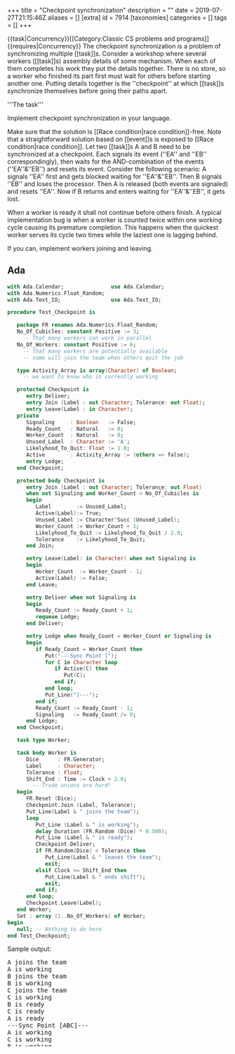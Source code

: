 +++
title = "Checkpoint synchronization"
description = ""
date = 2019-07-27T21:15:46Z
aliases = []
[extra]
id = 7914
[taxonomies]
categories = []
tags = []
+++

{{task|Concurrency}}[[Category:Classic CS problems and programs]]{{requires|Concurrency}}
The checkpoint synchronization is a problem of synchronizing multiple [[task]]s. Consider a workshop where several workers ([[task]]s) assembly details of some mechanism. When each of them completes his work they put the details together. There is no store, so a worker who finished its part first must wait for others before starting another one. Putting details together is the ''checkpoint'' at which [[task]]s synchronize themselves before going their paths apart.

'''The task'''

Implement checkpoint synchronization in your language.

Make sure that the solution is [[Race condition|race condition]]-free. Note that a straightforward solution based on [[event]]s is exposed to [[Race condition|race condition]]. Let two [[task]]s A and B need to be synchronized at a checkpoint. Each signals its event (''EA'' and ''EB'' correspondingly), then waits for the AND-combination of the events (''EA''&''EB'') and resets its event. Consider the following scenario: A signals ''EA'' first and gets blocked waiting for ''EA''&''EB''. Then B signals ''EB'' and loses the processor. Then A is released (both events are signaled) and resets ''EA''. Now if B returns and enters waiting for ''EA''&''EB'', it gets lost.

When a worker is ready it shall not continue before others finish. A typical implementation bug is when a worker is counted twice within one working cycle causing its premature completion. This happens when the quickest worker serves its cycle two times while the laziest one is lagging behind.

If you can, implement workers joining and leaving.


## Ada


```Ada
with Ada.Calendar;               use Ada.Calendar;
with Ada.Numerics.Float_Random;
with Ada.Text_IO;                use Ada.Text_IO;

procedure Test_Checkpoint is

   package FR renames Ada.Numerics.Float_Random;
   No_Of_Cubicles: constant Positive := 3;
     -- That many workers can work in parallel
   No_Of_Workers: constant Positive := 6;
     -- That many workers are potentially available
     -- some will join the team when others quit the job

   type Activity_Array is array(Character) of Boolean;
     -- we want to know who is currently working

   protected Checkpoint is
      entry Deliver;
      entry Join (Label : out Character; Tolerance: out Float);
      entry Leave(Label : in Character);
   private
      Signaling     : Boolean   := False;
      Ready_Count   : Natural   := 0;
      Worker_Count  : Natural   := 0;
      Unused_Label  : Character := 'A';
      Likelyhood_To_Quit: Float := 1.0;
      Active        : Activity_Array := (others => false);
      entry Lodge;
   end Checkpoint;

   protected body Checkpoint is
      entry Join (Label : out Character; Tolerance: out Float)
      when not Signaling and Worker_Count < No_Of_Cubicles is
      begin
         Label        := Unused_Label;
         Active(Label):= True;
         Unused_Label := Character'Succ (Unused_Label);
         Worker_Count := Worker_Count + 1;
         Likelyhood_To_Quit := Likelyhood_To_Quit / 2.0;
         Tolerance    := Likelyhood_To_Quit;
      end Join;

      entry Leave(Label: in Character) when not Signaling is
      begin
         Worker_Count  := Worker_Count - 1;
         Active(Label) := False;
      end Leave;

      entry Deliver when not Signaling is
      begin
         Ready_Count := Ready_Count + 1;
         requeue Lodge;
      end Deliver;

      entry Lodge when Ready_Count = Worker_Count or Signaling is
      begin
         if Ready_Count = Worker_Count then
            Put("---Sync Point [");
            for C in Character loop
               if Active(C) then
                  Put(C);
               end if;
            end loop;
            Put_Line("]---");
         end if;
         Ready_Count := Ready_Count - 1;
         Signaling   := Ready_Count /= 0;
      end Lodge;
   end Checkpoint;

   task type Worker;

   task body Worker is
      Dice      : FR.Generator;
      Label     : Character;
      Tolerance : Float;
      Shift_End : Time := Clock + 2.0;
        -- Trade unions are hard!
   begin
      FR.Reset (Dice);
      Checkpoint.Join (Label, Tolerance);
      Put_Line(Label & " joins the team");
      loop
         Put_Line (Label & " is working");
         delay Duration (FR.Random (Dice) * 0.500);
         Put_Line (Label & " is ready");
         Checkpoint.Deliver;
         if FR.Random(Dice) < Tolerance then
            Put_Line(Label & " leaves the team");
            exit;
         elsif Clock >= Shift_End then
            Put_Line(Label & " ends shift");
            exit;
         end if;
      end loop;
      Checkpoint.Leave(Label);
   end Worker;
   Set : array (1..No_Of_Workers) of Worker;
begin
   null; -- Nothing to do here
end Test_Checkpoint;


```

Sample output:
<pre style="height: 200px;overflow:scroll">
A joins the team
A is working
B joins the team
B is working
C joins the team
C is working
B is ready
C is ready
A is ready
---Sync Point [ABC]---
A is working
C is working
B is working
C is ready
B is ready
A is ready
---Sync Point [ABC]---
A is working
B is working
C is working
B is ready
C is ready
A is ready
---Sync Point [ABC]---
A leaves the team
D joins the team
D is working
C is working
B is working
C is ready
B is ready
D is ready
---Sync Point [BCD]---
D is working
C is working
B is working
C is ready
B is ready
D is ready
---Sync Point [BCD]---
D is working
C is working
B is working
D is ready
B is ready
C is ready
---Sync Point [BCD]---
C leaves the team
E joins the team
E is working
D is working
B leaves the team
F joins the team
F is working
D is ready
E is ready
F is ready
---Sync Point [DEF]---
D is working
F is working
E is working
D is ready
F is ready
E is ready
---Sync Point [DEF]---
E ends shift
F ends shift
D ends shift

```



## BBC BASIC

{{works with|BBC BASIC for Windows}}

```bbcbasic
      INSTALL @lib$+"TIMERLIB"
      nWorkers% = 3
      DIM tID%(nWorkers%)

      tID%(1) = FN_ontimer(10, PROCworker1, 1)
      tID%(2) = FN_ontimer(11, PROCworker2, 1)
      tID%(3) = FN_ontimer(12, PROCworker3, 1)

      DEF PROCworker1 : PROCtask(1) : ENDPROC
      DEF PROCworker2 : PROCtask(2) : ENDPROC
      DEF PROCworker3 : PROCtask(3) : ENDPROC

      ON ERROR PROCcleanup : REPORT : PRINT : END
      ON CLOSE PROCcleanup : QUIT

      REPEAT
        WAIT 0
      UNTIL FALSE
      END

      DEF PROCtask(worker%)
      PRIVATE cnt%()
      DIM cnt%(nWorkers%)
      CASE cnt%(worker%) OF
        WHEN 0:
          cnt%(worker%) = RND(30)
          PRINT "Worker "; worker% " starting (" ;cnt%(worker%) " ticks)"
        WHEN -1:
        OTHERWISE:
          cnt%(worker%) -= 1
          IF cnt%(worker%) = 0 THEN
            PRINT "Worker "; worker% " ready and waiting"
            cnt%(worker%) = -1
            PROCcheckpoint
            cnt%(worker%) = 0
          ENDIF
      ENDCASE
      ENDPROC

      DEF PROCcheckpoint
      PRIVATE checked%, sync%
      IF checked% = 0 sync% = FALSE
      checked% += 1
      WHILE NOT sync%
        WAIT 0
        IF checked% = nWorkers% THEN
          sync% = TRUE
          PRINT "--Sync Point--"
        ENDIF
      ENDWHILE
      checked% -= 1
      ENDPROC

      DEF PROCcleanup
      LOCAL I%
      FOR I% = 1 TO nWorkers%
        PROC_killtimer(tID%(I%))
      NEXT
      ENDPROC
```

'''Output:'''

```txt

Worker 1 starting (23 ticks)
Worker 3 starting (26 ticks)
Worker 2 starting (13 ticks)
Worker 2 ready and waiting
Worker 1 ready and waiting
Worker 3 ready and waiting
--Sync Point--
Worker 3 starting (2 ticks)
Worker 1 starting (23 ticks)
Worker 2 starting (2 ticks)
Worker 3 ready and waiting
Worker 2 ready and waiting
Worker 1 ready and waiting
--Sync Point--
Worker 3 starting (8 ticks)
Worker 1 starting (28 ticks)
Worker 2 starting (5 ticks)

```



## C

Using OpenMP.  Compiled with <code>gcc -Wall -fopenmp</code>.

```c
#include <stdio.h>
#include <stdlib.h>
#include <unistd.h>
#include <omp.h>

int main()
{
        int jobs = 41, tid;
        omp_set_num_threads(5);

        #pragma omp parallel shared(jobs) private(tid)
        {
                tid = omp_get_thread_num();
                while (jobs > 0) {
                        /* this is the checkpoint */
                        #pragma omp barrier
                        if (!jobs) break;

                        printf("%d: taking job %d\n", tid, jobs--);
                        usleep(100000 + rand() / (double) RAND_MAX * 3000000);
                        printf("%d: done job\n", tid);
                }

                printf("[%d] leaving\n", tid);

                /* this stops jobless thread from exiting early and killing workers */
                #pragma omp barrier
        }

        return 0;
}
```




## C++

{{works with|C++11}}

```cpp
#include <iostream>
#include <chrono>
#include <atomic>
#include <mutex>
#include <random>
#include <thread>

std::mutex cout_lock;

class Latch
{
    std::atomic<int> semafor;
  public:
    Latch(int limit) : semafor(limit) {}

    void wait()
    {
        semafor.fetch_sub(1);
        while(semafor.load() > 0)
            std::this_thread::yield();
    }
};

struct Worker
{
    static void do_work(int how_long, Latch& barrier, std::string name)
    {
        std::this_thread::sleep_for(std::chrono::milliseconds(how_long));
        {   std::lock_guard<std::mutex> lock(cout_lock);
            std::cout << "Worker " << name << " finished work\n";   }
        barrier.wait();
        {   std::lock_guard<std::mutex> lock(cout_lock);
            std::cout << "Worker " << name << " finished assembly\n";   }
    }
};

int main()
{
    Latch latch(5);
    std::mt19937 rng(std::random_device{}());
    std::uniform_int_distribution<> dist(300, 3000);
    std::thread threads[] {
        std::thread(&Worker::do_work, dist(rng), std::ref(latch), "John"),
        std::thread{&Worker::do_work, dist(rng), std::ref(latch), "Henry"},
        std::thread{&Worker::do_work, dist(rng), std::ref(latch), "Smith"},
        std::thread{&Worker::do_work, dist(rng), std::ref(latch), "Jane"},
        std::thread{&Worker::do_work, dist(rng), std::ref(latch), "Mary"},
    };
    for(auto& t: threads) t.join();
    std::cout << "Assembly is finished";
}
```

{{out}}

```txt

Worker Mary finished work
Worker Smith finished work
Worker John finished work
Worker Henry finished work
Worker Jane finished work
Worker Jane finished assembly
Worker Smith finished assembly
Worker Mary finished assembly
Worker Henry finished assembly
Worker John finished assembly
Assembly is finished

```



## Clojure

With a fixed number of workers, this would be very straightforward in Clojure by using a ''CyclicBarrier'' from ''java.util.concurrent''.
So to make it interesting, this version supports workers dynamically joining and parting, and uses the new (2013) ''core.async'' library to use Go-like channels.
Also, each worker passes a value to the checkpoint, so that some ''combine'' function could consume them once they're all received.

```clojure
(ns checkpoint.core
  (:gen-class)
  (:require [clojure.core.async :as async :refer [go <! >! <!! >!! alts! close!]]
            [clojure.string :as string]))

(defn coordinate [ctl-ch resp-ch combine]
  (go
    (<! (async/timeout 2000)) ;delay a bit to allow worker setup
    (loop [members {}, received {}] ;maps by in-channel of out-channels & received data resp.
      (let [rcvd-count (count received)
            release   #(doseq [outch (vals members)] (go (>! outch %)))
            received  (if (and (pos? rcvd-count) (= rcvd-count (count members)))
                        (do (-> received vals combine release) {})
                        received)
            [v ch] (alts! (cons ctl-ch (keys members)))]
              ;receive a message on ctrl-ch or any member input channel
        (if (= ch ctl-ch)
          (let [[op inch outch] v] ;only a Checkpoint (see below) sends on ctl-ch
            (condp = op
              :join (do (>! resp-ch :ok)
                        (recur (assoc members inch outch) received))
              :part (do (>! resp-ch :ok)
                        (close! inch) (close! outch)
                        (recur (dissoc members inch) (dissoc received inch)))
              :exit :exit))
          (if (nil? v) ;is the channel closed?
            (do
              (close! (get members ch))
              (recur (dissoc members ch) (dissoc received ch)))
            (recur members (assoc received ch v))))))))

(defprotocol ICheckpoint
  (join [this])
  (part [this inch outch]))

(deftype Checkpoint [ctl-ch resp-ch sync]
  ICheckpoint
  (join [this]
    (let [inch (async/chan), outch (async/chan 1)]
      (go
        (>! ctl-ch [:join inch outch])
        (<! resp-ch)
        [inch outch])))
  (part [this inch outch]
    (go
      (>! ctl-ch [:part inch outch]))))

(defn checkpoint [combine]
  (let [ctl-ch (async/chan), resp-ch (async/chan 1)]
    (->Checkpoint ctl-ch resp-ch (coordinate ctl-ch resp-ch combine))))

(defn worker
  ([ckpt repeats] (worker ckpt repeats (fn [& args] nil)))
  ([ckpt repeats mon]
    (go
      (let [[send recv] (<! (join ckpt))]
        (doseq [n (range repeats)]
          (<! (async/timeout (rand-int 5000)))
          (>! send n) (mon "sent" n)
          (<! recv)  (mon "recvd"))
        (part ckpt send recv)))))


(defn -main
  [& args]
  (let [ckpt (checkpoint identity)
        monitor (fn [id]
                  (fn [& args] (println (apply str "worker" id ":" (string/join " " args)))))]
    (worker ckpt 10 (monitor 1))
    (worker ckpt 10 (monitor 2))))


```



## D


```d
import std.stdio;
import std.parallelism: taskPool, defaultPoolThreads, totalCPUs;

void buildMechanism(uint nparts) {
    auto details = new uint[nparts];
    foreach (i, ref detail; taskPool.parallel(details)) {
        writeln("Build detail ", i);
        detail = i;
    }

    // This could be written more concisely via std.parallelism.reduce,
    // but we want to see the checkpoint explicitly.
    writeln("Checkpoint reached. Assemble details ...");
    uint sum = 0;
    foreach (immutable detail; details)
        sum += detail;
    writeln("Mechanism with ", nparts, " parts finished: ", sum);
}

void main() {
    defaultPoolThreads = totalCPUs + 1; // totalCPUs - 1 on default.
    buildMechanism(42);
    buildMechanism(11);
}
```

{{out|Example output}}

```txt
Build detail 0
Build detail 2
Build detail 6
Build detail 3
Build detail 8
Build detail 10
Build detail 4
Build detail 5
Build detail 7
Build detail 9
Build detail 1
Checkpoint reached. Assemble details ...
Mechanism with 11 parts finished: 55
```



## E


The problem as stated is somewhat unnatural in E. We would prefer to define the control flow in association with the data flow; for example, such that the workers return values that are combined at the checkpoint; the availability of that result value naturally defines when the workers should proceed with the next round.

That said, here is an implementation of the task as stated. We start by defining a 'flag set' data structure (which is hopefully also useful for other problems), which allows us to express the checkpoint algorithm straightforwardly while being protected against the possibility of a task calling <code>deliver</code> or <code>leave</code> too many times. Note also that each task gets its own reference denoting its membership in the checkpoint group; thus it can only speak for itself and not break any global invariants.


```e
/** A flagSet solves this problem: There are N things, each in a true or false
  * state, and we want to know whether they are all true (or all false), and be
  * able to bulk-change all of them, and all this without allowing double-
  * counting -- setting a flag twice is idempotent.
  */
def makeFlagSet() {
  # Each flag object is either in the true set or the false set.
  def trues := [].asSet().diverge()
  def falses := [].asSet().diverge()
  return def flagSet {
    /** Add a flag to the set. */
    to join() {
      def flag {
        /** Get the value of this flag. */
        to get() :boolean {

        }
        /** Set the value of this flag. */
        to put(v :boolean) {
          def [del,add] := if (v) { [falses,trues] } else { [trues,falses] }
          if (del.contains(flag)) {
            del.remove(flag)
            add.addElement(flag)
          }
        }
        /** Remove this flag from the set. */
        to leave() :void {
          trues.remove(flag)
          falses.remove(flag)
        }
      }
      falses.addElement(flag)
      return flag
    }
    /** Are all the flags true (none false)? */
    to allTrue() { return falses.size().isZero() }
    /** Are all the flags false (none true)? */
    to allFalse() { return trues.size().isZero() }
    /** Set all the flags to the same value. */
    to setAll(v :boolean) {
      def [del,add] := if (v) { [falses,trues] } else { [trues,falses] }
      add.addAll(del)
      del.removeAll(del)
    }
  }
}

def makeCheckpoint() {
  def [var continueSignal, var continueRes] := Ref.promise()
  def readies := makeFlagSet()

  /** Check whether all tasks have reached the checkpoint, and if so send the
    * signal and go to the next round. */
  def check() {
    if (readies.allTrue()) {
      readies.setAll(false)

      continueRes.resolve(null)    # send the continue signal

      def [p, r] := Ref.promise()  # prepare a new continue signal
      continueSignal := p
      continueRes := r
    }
  }

  return def checkpoint {
    to join() {
      def &flag := readies.join()
      return def membership {
        to leave() {
          (&flag).leave()
          check <- ()
        }
        to deliver() {
          flag := true
          check <- ()
          return continueSignal
        }
      }
    }
  }
}

def makeWorker(piece, checkpoint) {
  def stops := timer.now() + 3000 + entropy.nextInt(2000)
  var count := 0
  def checkpointMember := checkpoint <- join()
  def stopped
  def run() {
    # Pretend to do something lengthy; up to 1000 ms.
    timer.whenPast(timer.now() + entropy.nextInt(1000), fn {
      if (timer.now() >= stops) {
        checkpointMember <- leave()
        bind stopped := true
      } else {
        count += 1
        println(`Delivering $piece#$count`)
        when (checkpointMember <- deliver()) -> {
          println(`Delivered $piece#$count`)
          run()
        }
      }
    })
  }
  run()
  return stopped
}

def checkpoint := makeCheckpoint()
var waits := []
for piece in 1..5 {
  waits with= makeWorker(piece, checkpoint)
}
interp.waitAtTop(promiseAllFulfilled(waits))
```



## Erlang

A team of 5 workers assemble 3 items. The time it takes to assemble 1 item is 0 - 100 milliseconds.

```Erlang

-module( checkpoint_synchronization ).

-export( [task/0] ).

task() ->
      Pid = erlang:spawn( fun() -> checkpoint_loop([], []) end ),
      [erlang:spawn(fun() -> random:seed(X, 1, 0), worker_loop(X, 3, Pid) end) || X <- lists:seq(1, 5)],
      erlang:exit( Pid, normal ).



checkpoint_loop( Assemblings, Completes ) ->
        receive
        {starting, Worker} -> checkpoint_loop( [Worker | Assemblings], Completes );
        {done, Worker} ->
               New_assemblings = lists:delete( Worker, Assemblings ),
               New_completes = checkpoint_loop_release( New_assemblings, [Worker | Completes] ),
               checkpoint_loop( New_assemblings, New_completes )
        end.

checkpoint_loop_release( [], Completes ) ->
        [X ! all_complete || X <- Completes],
        [];
checkpoint_loop_release( _Assemblings, Completes ) -> Completes.

worker_loop( _Worker, 0, _Checkpoint ) -> ok;
worker_loop( Worker, N, Checkpoint ) ->
        Checkpoint ! {starting, erlang:self()},
        io:fwrite( "Worker ~p ~p~n", [Worker, N] ),
        timer:sleep( random:uniform(100) ),
        Checkpoint ! {done, erlang:self()},
        receive
        all_complete -> ok
        end,
        worker_loop( Worker, N - 1, Checkpoint ).

```

{{out}}

```txt

36> checkpoint_synchronization:task().
Worker 1 item 3
Worker 2 item 3
Worker 3 item 3
Worker 4 item 3
Worker 5 item 3
Worker 5 item 2
Worker 4 item 2
Worker 2 item 2
Worker 3 item 2
Worker 1 item 2
Worker 1 item 1
Worker 2 item 1
Worker 3 item 1
Worker 4 item 1
Worker 5 item 1

```



## Go

'''Solution 1, WaitGroup'''

The type sync.WaitGroup in the standard library implements a sort of checkpoint synchronization.  It allows one goroutine to wait for a number of other goroutines to indicate something, such as completing some work.

This first solution is a simple interpretation of the task, starting a goroutine (worker) for each part, letting the workers run concurrently, and waiting for them to all indicate completion.  This is efficient and idiomatic in Go.


```go
package main

import (
    "log"
    "math/rand"
    "sync"
    "time"
)

func worker(part string) {
    log.Println(part, "worker begins part")
    time.Sleep(time.Duration(rand.Int63n(1e6)))
    log.Println(part, "worker completes part")
    wg.Done()
}

var (
    partList    = []string{"A", "B", "C", "D"}
    nAssemblies = 3
    wg          sync.WaitGroup
)

func main() {
    rand.Seed(time.Now().UnixNano())
    for c := 1; c <= nAssemblies; c++ {
        log.Println("begin assembly cycle", c)
        wg.Add(len(partList))
        for _, part := range partList {
            go worker(part)
        }
        wg.Wait()
        log.Println("assemble.  cycle", c, "complete")
    }
}
```

{{out}}
Sample run, with race detector option to show no race conditions detected.

```txt

$ go run -race r1.go
2018/06/04 15:44:11 begin assembly cycle 1
2018/06/04 15:44:11 A worker begins part
2018/06/04 15:44:11 B worker begins part
2018/06/04 15:44:11 B worker completes part
2018/06/04 15:44:11 D worker begins part
2018/06/04 15:44:11 A worker completes part
2018/06/04 15:44:11 C worker begins part
2018/06/04 15:44:11 D worker completes part
2018/06/04 15:44:11 C worker completes part
2018/06/04 15:44:11 assemble.  cycle 1 complete
2018/06/04 15:44:11 begin assembly cycle 2
2018/06/04 15:44:11 A worker begins part
2018/06/04 15:44:11 B worker begins part
2018/06/04 15:44:11 A worker completes part
2018/06/04 15:44:11 C worker begins part
2018/06/04 15:44:11 D worker begins part
2018/06/04 15:44:11 C worker completes part
2018/06/04 15:44:11 B worker completes part
2018/06/04 15:44:11 D worker completes part
2018/06/04 15:44:11 assemble.  cycle 2 complete
2018/06/04 15:44:11 begin assembly cycle 3
2018/06/04 15:44:11 A worker begins part
2018/06/04 15:44:11 B worker begins part
2018/06/04 15:44:11 A worker completes part
2018/06/04 15:44:11 C worker begins part
2018/06/04 15:44:11 D worker begins part
2018/06/04 15:44:11 B worker completes part
2018/06/04 15:44:11 C worker completes part
2018/06/04 15:44:11 D worker completes part
2018/06/04 15:44:11 assemble.  cycle 3 complete
$

```


'''Solution 2, channels'''

Channels also synchronize, and in addition can send data.  The solution shown here is very similar to the WaitGroup solution above but sends data on a channel to simulate a completed part.  The channel operations provide synchronization and a WaitGroup is not needed.


```go
package main

import (
    "log"
    "math/rand"
    "strings"
    "time"
)

func worker(part string, completed chan string) {
    log.Println(part, "worker begins part")
    time.Sleep(time.Duration(rand.Int63n(1e6)))
    p := strings.ToLower(part)
    log.Println(part, "worker completed", p)
    completed <- p
}

var (
    partList    = []string{"A", "B", "C", "D"}
    nAssemblies = 3
)

func main() {
    rand.Seed(time.Now().UnixNano())
    completed := make([]chan string, len(partList))
    for i := range completed {
        completed[i] = make(chan string)
    }
    for c := 1; c <= nAssemblies; c++ {
        log.Println("begin assembly cycle", c)
        for i, part := range partList {
            go worker(part, completed[i])
        }
        a := ""
        for _, c := range completed {
            a += <-c
        }
        log.Println(a, "assembled.  cycle", c, "complete")
    }
}
```

{{out}}

```txt

$ go run -race r2.go
2018/06/04 15:56:33 begin assembly cycle 1
2018/06/04 15:56:33 A worker begins part
2018/06/04 15:56:33 B worker begins part
2018/06/04 15:56:33 A worker completed a
2018/06/04 15:56:33 D worker begins part
2018/06/04 15:56:33 C worker begins part
2018/06/04 15:56:33 B worker completed b
2018/06/04 15:56:33 C worker completed c
2018/06/04 15:56:33 D worker completed d
2018/06/04 15:56:33 abcd assembled.  cycle 1 complete
2018/06/04 15:56:33 begin assembly cycle 2
2018/06/04 15:56:33 A worker begins part
2018/06/04 15:56:33 B worker begins part
2018/06/04 15:56:33 C worker begins part
2018/06/04 15:56:33 D worker begins part
2018/06/04 15:56:33 A worker completed a
2018/06/04 15:56:33 B worker completed b
2018/06/04 15:56:33 D worker completed d
2018/06/04 15:56:33 C worker completed c
2018/06/04 15:56:33 abcd assembled.  cycle 2 complete
2018/06/04 15:56:33 begin assembly cycle 3
2018/06/04 15:56:33 A worker begins part
2018/06/04 15:56:33 B worker begins part
2018/06/04 15:56:33 C worker begins part
2018/06/04 15:56:33 D worker begins part
2018/06/04 15:56:33 B worker completed b
2018/06/04 15:56:33 A worker completed a
2018/06/04 15:56:33 D worker completed d
2018/06/04 15:56:33 C worker completed c
2018/06/04 15:56:33 abcd assembled.  cycle 3 complete
$

```


'''Solution 3, two-phase barrier'''

For those that might object to the way the two solutions above start new goroutines in each cycle, here is a technique sometimes called a two-phase barrier, where goroutines loop until being shutdown.  In each loop there are two phases, one of making the part, and one of waiting for the completed parts to be assembled.  This more literally satisfies the task but in fact is not idiomatic Go.  Goroutines are cheap to start up and shut down in Go and the extra complexity of this two-phase barrier technique is
not justified.


```go
package main

import (
    "log"
    "math/rand"
    "strings"
    "sync"
    "time"
)

func worker(part string, completed chan string) {
    log.Println(part, "worker running")
    for {
        select {
        case <-start:
            log.Println(part, "worker begins part")
            time.Sleep(time.Duration(rand.Int63n(1e6)))
            p := strings.ToLower(part)
            log.Println(part, "worker completed", p)
            completed <- p
            <-reset
            wg.Done()
        case <-done:
            log.Println(part, "worker stopped")
            wg.Done()
            return
        }
    }
}

var (
    partList    = []string{"A", "B", "C", "D"}
    nAssemblies = 3
    start       = make(chan int)
    done        = make(chan int)
    reset       chan int
    wg          sync.WaitGroup
)

func main() {
    rand.Seed(time.Now().UnixNano())
    completed := make([]chan string, len(partList))
    for i, part := range partList {
        completed[i] = make(chan string)
        go worker(part, completed[i])
    }
    for c := 1; c <= nAssemblies; c++ {
        log.Println("begin assembly cycle", c)
        reset = make(chan int)
        close(start)
        a := ""
        for _, c := range completed {
            a += <-c
        }
        log.Println(a, "assembled.  cycle", c, "complete")
        wg.Add(len(partList))
        start = make(chan int)
        close(reset)
        wg.Wait()
    }
    wg.Add(len(partList))
    close(done)
    wg.Wait()
}
```

{{out}}

```txt

$ go run -race r3.go
2018/06/04 16:11:54 A worker running
2018/06/04 16:11:54 B worker running
2018/06/04 16:11:54 C worker running
2018/06/04 16:11:54 begin assembly cycle 1
2018/06/04 16:11:54 A worker begins part
2018/06/04 16:11:54 D worker running
2018/06/04 16:11:54 C worker begins part
2018/06/04 16:11:54 B worker begins part
2018/06/04 16:11:54 D worker begins part
2018/06/04 16:11:54 A worker completed a
2018/06/04 16:11:54 C worker completed c
2018/06/04 16:11:54 D worker completed d
2018/06/04 16:11:54 B worker completed b
2018/06/04 16:11:54 abcd assembled.  cycle 1 complete
2018/06/04 16:11:54 begin assembly cycle 2
2018/06/04 16:11:54 C worker begins part
2018/06/04 16:11:54 D worker begins part
2018/06/04 16:11:54 B worker begins part
2018/06/04 16:11:54 A worker begins part
2018/06/04 16:11:54 D worker completed d
2018/06/04 16:11:54 A worker completed a
2018/06/04 16:11:54 B worker completed b
2018/06/04 16:11:54 C worker completed c
2018/06/04 16:11:54 abcd assembled.  cycle 2 complete
2018/06/04 16:11:54 begin assembly cycle 3
2018/06/04 16:11:54 A worker begins part
2018/06/04 16:11:54 D worker begins part
2018/06/04 16:11:54 C worker begins part
2018/06/04 16:11:54 B worker begins part
2018/06/04 16:11:54 D worker completed d
2018/06/04 16:11:54 A worker completed a
2018/06/04 16:11:54 B worker completed b
2018/06/04 16:11:54 C worker completed c
2018/06/04 16:11:54 abcd assembled.  cycle 3 complete
2018/06/04 16:11:54 D worker stopped
2018/06/04 16:11:54 B worker stopped
2018/06/04 16:11:54 C worker stopped
2018/06/04 16:11:54 A worker stopped

```


'''Solution 4, workers joining and leaving'''

This solution shows workers joining and leaving, although it is a rather different interpretation of the task.

```go
package main

import (
    "log"
    "math/rand"
    "os"
    "sync"
    "time"
)

const nMech = 5
const detailsPerMech = 4

var l = log.New(os.Stdout, "", 0)

func main() {
    assemble := make(chan int)
    var complete sync.WaitGroup

    go solicit(assemble, &complete, nMech*detailsPerMech)

    for i := 1; i <= nMech; i++ {
        complete.Add(detailsPerMech)
        for j := 0; j < detailsPerMech; j++ {
            assemble <- 0
        }
        // Go checkpoint feature
        complete.Wait()
        // checkpoint reached
        l.Println("mechanism", i, "completed")
    }
}

func solicit(a chan int, c *sync.WaitGroup, nDetails int) {
    rand.Seed(time.Now().UnixNano())
    var id int // worker id, for output
    for nDetails > 0 {
        // some random time to find a worker
        time.Sleep(time.Duration(5e8 + rand.Int63n(5e8)))
        id++
        // contract to assemble a certain number of details
        contract := rand.Intn(5) + 1
        if contract > nDetails {
            contract = nDetails
        }
        dword := "details"
        if contract == 1 {
            dword = "detail"
        }
        l.Println("worker", id, "contracted to assemble", contract, dword)
        go worker(a, c, contract, id)
        nDetails -= contract
    }
}

func worker(a chan int, c *sync.WaitGroup, contract, id int) {
    // some random time it takes for this worker to assemble a detail
    assemblyTime := time.Duration(5e8 + rand.Int63n(5e8))
    l.Println("worker", id, "enters shop")
    for i := 0; i < contract; i++ {
        <-a
        l.Println("worker", id, "assembling")
        time.Sleep(assemblyTime)
        l.Println("worker", id, "completed detail")
        c.Done()
    }
    l.Println("worker", id, "leaves shop")
}
```

Output:

```txt
worker 1 contracted to assemble 2 details
worker 1 enters shop
worker 1 assembling
worker 2 contracted to assemble 5 details
worker 2 enters shop
worker 2 assembling
worker 1 completed detail
worker 1 assembling
worker 2 completed detail
worker 2 assembling
worker 3 contracted to assemble 1 detail
worker 3 enters shop
worker 1 completed detail
worker 1 leaves shop
worker 2 completed detail
mechanism 1 completed
worker 3 assembling
worker 2 assembling

...

worker 5 completed detail
worker 7 completed detail
worker 7 leaves shop
mechanism 4 completed
worker 6 assembling
worker 5 assembling
worker 6 completed detail
worker 6 assembling
worker 5 completed detail
worker 5 leaves shop
worker 6 completed detail
worker 6 assembling
worker 6 completed detail
worker 6 leaves shop
mechanism 5 completed
```



## Haskell

<p>Although not being sure if the approach might be right, this example shows several workers performing a series of tasks simultaneously and synchronizing themselves before starting the next task.</p>
<p>Each worker has several tasks in order to complete his work. As an example, they have to calculate big sums. A worker can be idle during one of the tasks. The tasks are arranged so that we get a list of the first task of all workers, then a list of the second task of all workers, and so on. Idle workers are skipped. The tasks are taken out of the Task data type and returned as plain values. The notion of a worker vanishes here. The definition of the worker's tasks allows us to keep track of what each worker actually performs.</p>
<p>The function "runTasks" gets one of those groups of tasks and executes them in parallel and gathers the result of each task. But this function doesn't return until all tasks are finished. This function doesn't know what each worker is doing.</p>
<p>Once the first group of tasks is finished, a function is applied to the results (in the example, the results are simply added together).</p>
<p>Then the second group of tasks is passed to "runTasks", and so on.</p>
<p>The workers can have any number of tasks, and they can contain idle phases. That way, a worker doesn't need to join at the first task, and may skip tasks. The function "groupTasks" takes care of idle states.</p>
<p>Caveats:</p>
<ul>
<li>A group of tasks must return values of the same type.</li>
<li>If each group of tasks should return values a different type, you have to define groups of workers for each different task instead of defining workers with several tasks each.</li>
<li>More flexibility can be achieved with the use of custom data types.</li>
<li>Due to the use of parallel computation, only pure functions (without side effects) can be executed. Moreover, only a few Haskell compilers (GHC among them) support parallel computation. The program must be compiled with the -threaded and -rtsopts options enabled and run with the +RTS -N commandline option for computations to be actually performed in parallel.</li>
<li>For effectful computations, you should use concurrent threads (forkIO and MVar from the module Control.Concurrent), software transactional memory (STM) or alternatives provided by other modules.</li>
</ul>

```Haskell
import Control.Parallel

data Task a = Idle | Make a
type TaskList a = [a]
type Results a = [a]
type TaskGroups a = [TaskList a]
type WorkerList a = [Worker a]
type Worker a = [Task a]

-- run tasks in parallel and collect their results
-- the function doesn't return until all tasks are done, therefore
-- finished threads wait for the others to finish.
runTasks :: TaskList a -> Results a
runTasks [] = []
runTasks (x:[]) = x : []
runTasks (x:y:[]) = y `par` x : y : []
runTasks (x:y:ys) = y `par` x : y : runTasks ys

-- take a list of workers with different numbers of tasks and group
-- them: first the first task of each worker, then the second one etc.
groupTasks :: WorkerList a -> TaskGroups a
groupTasks [] = []
groupTasks xs
    | allWorkersIdle xs = []
    | otherwise =
        concatMap extractTask xs : groupTasks (map removeTask xs)

-- return a task as a plain value
extractTask :: Worker a -> [a]
extractTask [] = []
extractTask (Idle:_) = []
extractTask (Make a:_) = [a]

-- remove the foremost task of each worker
removeTask :: Worker a -> Worker a
removeTask = drop 1

-- checks whether all workers are idle in this task
allWorkersIdle :: WorkerList a -> Bool
allWorkersIdle = all null . map extractTask

-- the workers must calculate big sums. the first sum of each worker
-- belongs to the first task, and so on.
-- because of laziness, nothing is computed yet.

-- worker1 has 5 tasks to do
worker1 :: Worker Integer
worker1 = map Make [ sum [1..n*1000000] | n <- [1..5] ]

-- worker2 has 4 tasks to do
worker2 :: Worker Integer
worker2 = map Make [ sum [1..n*100000] | n <- [1..4] ]

-- worker3 has 3 tasks to do
worker3 :: Worker Integer
worker3 = map Make [ sum [1..n*1000000] | n <- [1..3] ]

-- worker4 has 5 tasks to do
worker4 :: Worker Integer
worker4 = map Make [ sum [1..n*300000] | n <- [1..5] ]

-- worker5 has 4 tasks to do, but starts at the second task.
worker5 :: Worker Integer
worker5 = [Idle] ++ map Make [ sum [1..n*400000] | n <- [1..4] ]

-- group the workers' tasks
tasks :: TaskGroups Integer
tasks = groupTasks [worker1, worker2, worker3, worker4, worker5]

-- a workshop: take a function to operate the results and a group of tasks,
-- execute the tasks showing the process and process the results
workshop :: (Show a, Num a, Show b, Num b) => ([a] -> b) -> [[a]] -> IO ()
workshop func a = mapM_ doWork $ zip [1..length a] a
    where
        doWork (x, y) = do
            putStrLn $ "Doing task " ++ show x ++ "."
            putStrLn $ "There are " ++ show (length y) ++ " workers for this task."
            putStrLn "Waiting for all workers..."
            print $ func $ runTasks y
            putStrLn $ "Task " ++ show x ++ " done."

main = workshop sum tasks

```

<p>The following version works with the concurrency model provided by the module Control.Concurrent</p>
<p>A workshop is an MVar that holds three values: the number of workers doing something, the number of workers ready for the next task and the total number of workers at the moment.</p>
<p>A worker takes a list of actions. Before executing the actions, he joins the workshop and the total number of workers is increased. Then, he reports that he has started an action and the number of active workers is increased. Next, the worker carries out an action. After that, he reports that he is ready for the next action. The number of active and ready workers is updated. Then he enters the check point loop, where he stays until all other workers have reported being ready. Then he goes into active state again and executes the next action, and so on. After the last action, he leaves the workshop and the total number of workers is decreased.</p>
<p>The checkPoint function keeps reading the values of the MVar and looping until there are 0 or less active workers and the number of ready workers is equal to the total number of workers. At this point, the MVar is reset. In order to avoid race conditions, if there are zero active and ready workers, the function returns immediately as to allow the worker to start an action.</p>
<p>The example code prints some useful messages to the screen, such as when a check point is reached and what each worker is currently doing (it also shows his thread ID).</p>
<p>The "shop" function forks the worker threads and returns their ID's, so the threads can be killed easily from the "main" function when the user hits a key.</p>
<p>The "main" function launches three workers first, and after 5 seconds it launches two workers more. It then waits for a key press and kills all threads, if they're still active.</p>
<p>Other than the parallel version above, this code runs in the IO Monad and makes it possible to perform IO actions such as accessing the hardware. However, all actions must have the return type IO (). If the workers must return some useful values, the MVar should be extended with the necessary fields and the workers should use those fields to store the results they produce.</p>
<p>Note: This code has been tested on GHC 7.6.1 and will most probably not run under other Haskell implementations due to the use of some functions from the module Control.Concurrent. It won't work if compiled with the -O2 compiler switch. Compile with the -threaded compiler switch if you want to run the threads in parallel.</p>

```Haskell
import Control.Concurrent
import Control.Monad        -- needed for "forM", "forM_"

-- (workers working, workers done, workers total)
type Workshop = MVar (Int, Int, Int)
-- list of IO actions to be performed by one worker
type Actions = [IO ()]

newWorkshop :: IO Workshop
newWorkshop = newMVar (0, 0, 0)

-- check point: workers wait here for the other workers to
-- finish, before resuming execution/restarting
checkPoint :: Workshop -> IO ()
checkPoint w = do
    (working, done, count) <- takeMVar w
    -- all workers are done: reset counters and return (threads
    -- resume execution or restart)
    if working <= 0 && done == count
    then do
            putStrLn "---- Check Point"
            putMVar w (0, 0, count)
    -- mvar was just initialized: do nothing, just return.
    -- otherwise, a race condition may arise
    else if working == 0 && done == 0
            then putMVar w (working, done, count)
    -- workers are still working: wait for them (loop)
    else do
            putMVar w (working, done, count)
            checkPoint w

-- join the workshop
addWorker :: Workshop -> ThreadId -> IO ()
addWorker w i = do
    (working, done, count) <- takeMVar w
    putStrLn $ "Worker " ++ show i ++ " has joined the group."
    putMVar w (working, done, count + 1)

-- leave the workshop
removeWorker :: Workshop -> ThreadId -> IO ()
removeWorker w i = do
    (working, done, count) <- takeMVar w
    putStrLn $ "Worker " ++ show i ++ " has left the group."
    putMVar w (working, done, count - 1)

-- increase the number of workers doing something.
-- optionally, print a message using the thread's ID
startWork :: Workshop -> ThreadId -> IO ()
startWork w i = do
    (working, done, count) <- takeMVar w
    putStrLn $ "Worker " ++ show i ++ " has started."
    putMVar w (working + 1, done, count)

-- decrease the number of workers doing something and increase the
-- number of workers done. optionally, print a message using
-- the thread's ID
finishWork :: Workshop -> ThreadId -> IO ()
finishWork w i = do
    (working, done, count) <- takeMVar w
    putStrLn $ "Worker " ++ show i ++ " is ready."
    putMVar w (working - 1, done + 1, count)

-- put a worker to do his tasks. the steps are:
-- 1. join the workshop "w"
-- 2. report that the worker has started an action
-- 3. perform one action
-- 4. report that the worker is ready for the next action
-- 5. wait for the other workers to finish
-- 6. repeat from 2 until the worker has nothing more to do
-- 7. leave the workshop
worker :: Workshop -> Actions -> IO ()
worker w actions = do
    i <- myThreadId
    addWorker w i
    forM_ actions $ \action -> do
        startWork w i
        action
        finishWork w i
        checkPoint w
    removeWorker w i

-- launch several worker threads. their thread ID's are returned
shop :: Workshop -> [Actions] -> IO [ThreadId]
shop w actions = do
    forM actions $ \x -> forkIO (worker w x)

main = do
    -- make a workshop
    w <- newWorkshop

    -- the workers won't be doing anything special, just wait for n
    -- regular intervals. pids gathers the ID's of the threads

    -- this are the first workers joining the workshop
    pids1 <- shop w
        [replicate 5 $ threadDelay 1300000
        ,replicate 10 $ threadDelay 759191
        ,replicate 7 $ threadDelay 965300]

    -- wait for 5 secs before the next workers join
    threadDelay 5000000

    -- these are other workers that join the workshop later
    pids2 <- shop w
        [replicate 6 $ threadDelay 380000
        ,replicate 4 $ threadDelay 250000]

    -- wait for a key press
    getChar

    -- kill all worker threads before exit, if they're still running
    forM_ (pids1 ++ pids2) killThread
```

'''Output:'''
<pre style="height: 200px;overflow:scroll">
main +RTS -N2

Worker ThreadId 30 has joined the group.
Worker ThreadId 31 has joined the group.
Worker ThreadId 32 has joined the group.
Worker ThreadId 30 has started.
Worker ThreadId 31 has started.
Worker ThreadId 32 has started.
Worker ThreadId 31 is ready.
Worker ThreadId 32 is ready.
Worker ThreadId 30 is ready.
---- Check Point
Worker ThreadId 32 has started.
Worker ThreadId 31 has started.
Worker ThreadId 30 has started.
Worker ThreadId 31 is ready.
Worker ThreadId 32 is ready.
Worker ThreadId 30 is ready.
---- Check Point
Worker ThreadId 32 has started.
Worker ThreadId 31 has started.
Worker ThreadId 30 has started.
Worker ThreadId 31 is ready.
Worker ThreadId 32 is ready.
Worker ThreadId 30 is ready.
---- Check Point
Worker ThreadId 32 has started.
Worker ThreadId 31 has started.
Worker ThreadId 30 has started.
Worker ThreadId 31 is ready.
Worker ThreadId 32 is ready.
Worker ThreadId 33 has joined the group.
Worker ThreadId 34 has joined the group.
Worker ThreadId 33 has started.
Worker ThreadId 34 has started.
Worker ThreadId 30 is ready.
Worker ThreadId 34 is ready.
Worker ThreadId 33 is ready.
---- Check Point
Worker ThreadId 32 has started.
Worker ThreadId 34 has started.
Worker ThreadId 31 has started.
Worker ThreadId 30 has started.
Worker ThreadId 33 has started.
Worker ThreadId 34 is ready.
Worker ThreadId 33 is ready.
Worker ThreadId 31 is ready.
Worker ThreadId 32 is ready.
Worker ThreadId 30 is ready.
---- Check Point
Worker ThreadId 31 has started.
Worker ThreadId 32 has started.
Worker ThreadId 34 has started.
Worker ThreadId 33 has started.
Worker ThreadId 30 has left the group.
Worker ThreadId 34 is ready.
Worker ThreadId 33 is ready.
Worker ThreadId 31 is ready.
Worker ThreadId 32 is ready.
---- Check Point
Worker ThreadId 34 has started.
Worker ThreadId 33 has started.
Worker ThreadId 31 has started.
Worker ThreadId 32 has started.
Worker ThreadId 34 is ready.
Worker ThreadId 33 is ready.
Worker ThreadId 31 is ready.
Worker ThreadId 32 is ready.
---- Check Point
Worker ThreadId 31 has started.
Worker ThreadId 33 has started.
Worker ThreadId 34 has left the group.
Worker ThreadId 32 has left the group.
Worker ThreadId 33 is ready.
Worker ThreadId 31 is ready.
---- Check Point
Worker ThreadId 33 has started.
Worker ThreadId 31 has started.
Worker ThreadId 33 is ready.
Worker ThreadId 31 is ready.
---- Check Point
Worker ThreadId 33 has left the group.
Worker ThreadId 31 has started.
Worker ThreadId 31 is ready.
---- Check Point
Worker ThreadId 31 has left the group.

```


==Icon and {{header|Unicon}}==

The following only works in Unicon:


```unicon
global nWorkers, workers, cv

procedure main(A)
    nWorkers := integer(A[1]) | 3
    cv  := condvar()
    every put(workers := [], worker(!nWorkers))
    every wait(!workers)
end

procedure worker(n)
    return thread every !3 do {       # Union limits each worker to 3 pieces
        write(n," is working")
        delay(?3 * 1000)
        write(n," is done")
        countdown()
        }
end

procedure countdown()
    critical cv: {
        if (nWorkers -:= 1) <= 0 then {
            write("\t\tAll done")
            nWorkers := *workers
            return (unlock(cv),signal(cv, 0))
            }
        wait(cv)
        }
end
```


Sample run:

```txt

->cps
1 is working
2 is working
3 is working
3 is done
1 is done
2 is done
		All done
2 is working
3 is working
1 is working
1 is done
3 is done
2 is done
		All done
2 is working
1 is working
3 is working
2 is done
1 is done
3 is done
		All done
->

```



## J


The current implementations of J are all single threaded.  However, the language definition offers a lot of parallelism which I imagine will eventually be supported, after performance gains significantly better than a factor of 2 on common problems become economically viable.

For example in 1 2 3 + 4 5 6, we have three addition operations which are specified to be carried out in parallel, and this kind of parallelism pervades the language definition.


## Java


```Java
import java.util.Scanner;
import java.util.Random;

public class CheckpointSync{
	public static void main(String[] args){
		System.out.print("Enter number of workers to use: ");
		Scanner in = new Scanner(System.in);
		Worker.nWorkers = in.nextInt();
		System.out.print("Enter number of tasks to complete:");
		runTasks(in.nextInt());
	}

	/*
	 * Informs that workers started working on the task and
	 * starts running threads. Prior to proceeding with next
	 * task syncs using static Worker.checkpoint() method.
	 */
	private static void runTasks(int nTasks){
		for(int i = 0; i < nTasks; i++){
			System.out.println("Starting task number " + (i+1) + ".");
			runThreads();
			Worker.checkpoint();
		}
	}

	/*
	 * Creates a thread for each worker and runs it.
	 */
	private static void runThreads(){
		for(int i = 0; i < Worker.nWorkers; i ++){
			new Thread(new Worker(i+1)).start();
		}
	}

	/*
	 * Worker inner static class.
	 */
	public static class Worker implements Runnable{
		public Worker(int threadID){
			this.threadID = threadID;
		}
		public void run(){
			work();
		}

		/*
		 *  Notifies that thread started running for 100 to 1000 msec.
		 *  Once finished increments static counter 'nFinished'
		 *  that counts number of workers finished their work.
		 */
		private synchronized void work(){
			try {
				int workTime = rgen.nextInt(900) + 100;
				System.out.println("Worker " + threadID + " will work for " + workTime + " msec.");
				Thread.sleep(workTime); //work for 'workTime'
				nFinished++; //increases work finished counter
				System.out.println("Worker " + threadID + " is ready");
			} catch (InterruptedException e) {
				System.err.println("Error: thread execution interrupted");
				e.printStackTrace();
			}
		}

		/*
		 * Used to synchronize Worker threads using 'nFinished' static integer.
		 * Waits (with step of 10 msec) until 'nFinished' equals to 'nWorkers'.
		 * Once they are equal resets 'nFinished' counter.
		 */
		public static synchronized void checkpoint(){
			while(nFinished != nWorkers){
				try {
					Thread.sleep(10);
				} catch (InterruptedException e) {
					System.err.println("Error: thread execution interrupted");
					e.printStackTrace();
				}
			}
			nFinished = 0;
		}

		/* inner class instance variables */
		private int threadID;

		/* static variables */
		private static Random rgen = new Random();
		private static int nFinished = 0;
		public static int nWorkers = 0;
	}
}
```

Output:
<pre style="height: 200px;overflow:scroll">
Enter number of workers to use: 5
Enter number of tasks to complete:3
Starting task number 1.
Worker 1 will work for 882 msec.
Worker 2 will work for 330 msec.
Worker 3 will work for 618 msec.
Worker 4 will work for 949 msec.
Worker 5 will work for 805 msec.
Worker 2 is ready
Worker 3 is ready
Worker 5 is ready
Worker 1 is ready
Worker 4 is ready
Starting task number 2.
Worker 1 will work for 942 msec.
Worker 2 will work for 247 msec.
Worker 3 will work for 545 msec.
Worker 4 will work for 850 msec.
Worker 5 will work for 888 msec.
Worker 2 is ready
Worker 3 is ready
Worker 4 is ready
Worker 5 is ready
Worker 1 is ready
Starting task number 3.
Worker 2 will work for 976 msec.
Worker 1 will work for 194 msec.
Worker 4 will work for 532 msec.
Worker 3 will work for 515 msec.
Worker 5 will work for 326 msec.
Worker 1 is ready
Worker 5 is ready
Worker 3 is ready
Worker 4 is ready
Worker 2 is ready

```

{{works with|Java|1.5+}}

```java5
import java.util.Random;
import java.util.concurrent.CountDownLatch;

public class Sync {
	static class Worker implements Runnable {
		private final CountDownLatch doneSignal;
		private int threadID;

		public Worker(int id, CountDownLatch doneSignal) {
			this.doneSignal = doneSignal;
			threadID = id;
		}

		public void run() {
			doWork();
			doneSignal.countDown();
		}

		void doWork() {
			try {
				int workTime = new Random().nextInt(900) + 100;
				System.out.println("Worker " + threadID + " will work for " + workTime + " msec.");
				Thread.sleep(workTime); //work for 'workTime'
				System.out.println("Worker " + threadID + " is ready");
			} catch (InterruptedException e) {
				System.err.println("Error: thread execution interrupted");
				e.printStackTrace();
			}
		}
	}

	public static void main(String[] args) {
		int n = 3;//6 workers and 3 tasks
		for(int task = 1; task <= n; task++) {
			CountDownLatch latch = new CountDownLatch(n * 2);
			System.out.println("Starting task " + task);
			for(int worker = 0; worker < n * 2; worker++) {
				new Thread(new Worker(worker, latch)).start();
			}
			try {
				latch.await();//wait for n*2 threads to signal the latch
			} catch (InterruptedException e) {
				e.printStackTrace();
			}
			System.out.println("Task " + task + " complete");
		}
	}
}
```

Output:
<pre style="height: 200px;overflow:scroll">Starting task 1
Worker 0 will work for 959 msec.
Worker 1 will work for 905 msec.
Worker 3 will work for 622 msec.
Worker 2 will work for 969 msec.
Worker 4 will work for 577 msec.
Worker 5 will work for 727 msec.
Worker 4 is ready
Worker 3 is ready
Worker 5 is ready
Worker 1 is ready
Worker 0 is ready
Worker 2 is ready
Task 1 complete
Starting task 2
Worker 0 will work for 305 msec.
Worker 2 will work for 541 msec.
Worker 4 will work for 663 msec.
Worker 1 will work for 883 msec.
Worker 3 will work for 324 msec.
Worker 5 will work for 459 msec.
Worker 0 is ready
Worker 3 is ready
Worker 5 is ready
Worker 2 is ready
Worker 4 is ready
Worker 1 is ready
Task 2 complete
Starting task 3
Worker 0 will work for 554 msec.
Worker 2 will work for 727 msec.
Worker 1 will work for 203 msec.
Worker 4 will work for 249 msec.
Worker 3 will work for 612 msec.
Worker 5 will work for 723 msec.
Worker 1 is ready
Worker 4 is ready
Worker 0 is ready
Worker 3 is ready
Worker 5 is ready
Worker 2 is ready
Task 3 complete
```



## Julia

Julia has specific macros for checkpoint type synchronization. @async starts an asynchronous task, and multiple @async tasks can be synchronized by wrapping them within the @sync macro statement, which creates a checkpoint for all @async tasks.

```julia

function runsim(numworkers, runs)
    for count in 1:runs
        @sync begin
            for worker in 1:numworkers
                @async begin
                    tasktime = rand()
                    sleep(tasktime)
                    println("Worker $worker finished after $tasktime seconds")
                end
            end
        end
        println("Checkpoint reached for run $count.")
    end
    println("Finished all runs.\n")
end

const trials = [[3, 2], [4, 1], [2, 5], [7, 6]]
for trial in trials
    runsim(trial[1], trial[2])
end
```

{{output}}
```txt

Worker 1 finished after 0.2496063425219046 seconds
Worker 3 finished after 0.6437560525692665 seconds
Worker 2 finished after 0.7622150880806831 seconds
Checkpoint reached for run 1.
Worker 2 finished after 0.0745173155757679 seconds
Worker 3 finished after 0.39089824936640993 seconds
Worker 1 finished after 0.5397505221156416 seconds
Checkpoint reached for run 2.
Finished all runs.

Worker 4 finished after 0.26840044205839897 seconds
Worker 3 finished after 0.5589553147289623 seconds
Worker 2 finished after 0.8546852411700241 seconds
Worker 1 finished after 0.9300832572304523 seconds
Checkpoint reached for run 1.
Finished all runs.

Worker 1 finished after 0.5289138841087624 seconds
Worker 2 finished after 0.7356027970934949 seconds
Checkpoint reached for run 1.
Worker 1 finished after 0.20674100912304416 seconds
Worker 2 finished after 0.6998567540438869 seconds
Checkpoint reached for run 2.
Worker 1 finished after 0.11392579333661912 seconds
Worker 2 finished after 0.4949249386371388 seconds
Checkpoint reached for run 3.
Worker 1 finished after 0.6032150410794788 seconds
Worker 2 finished after 0.8986919181800306 seconds
Checkpoint reached for run 4.
Worker 1 finished after 0.4237385941703915 seconds
Worker 2 finished after 0.5574922259408035 seconds
Checkpoint reached for run 5.
Finished all runs.

Worker 7 finished after 0.0396918164082527 seconds
Worker 3 finished after 0.31472648034105966 seconds
Worker 6 finished after 0.32606467253051474 seconds
Worker 5 finished after 0.3690388125862416 seconds
Worker 1 finished after 0.4290499974502766 seconds
Worker 2 finished after 0.48606373107736744 seconds
Worker 4 finished after 0.8723256915201081 seconds
Checkpoint reached for run 1.
Worker 2 finished after 0.10418765463492563 seconds
Worker 3 finished after 0.14023815791725713 seconds
Worker 7 finished after 0.7850239937628409 seconds
Worker 4 finished after 0.8145187186029617 seconds
Worker 6 finished after 0.8446820477646959 seconds
Worker 1 finished after 0.9195642711183825 seconds
Worker 5 finished after 0.9517129615316944 seconds
Checkpoint reached for run 2.
Worker 7 finished after 0.28490757307993486 seconds
Worker 3 finished after 0.4199539978001552 seconds
Worker 2 finished after 0.5509998796559186 seconds
Worker 5 finished after 0.7840588445793306 seconds
Worker 1 finished after 0.8049513381813924 seconds
Worker 6 finished after 0.8848651563027041 seconds
Worker 4 finished after 0.9074862779348334 seconds
Checkpoint reached for run 3.
Worker 5 finished after 0.21855944993484533 seconds
Worker 2 finished after 0.27709606350565275 seconds
Worker 7 finished after 0.28450943951411123 seconds
Worker 4 finished after 0.40871929967426857 seconds
Worker 1 finished after 0.5506243033572837 seconds
Worker 3 finished after 0.9287035426710006 seconds
Worker 6 finished after 0.9624436931735709 seconds
Checkpoint reached for run 4.
Worker 5 finished after 0.04032963358782826 seconds
Worker 6 finished after 0.17464708712852195 seconds
Worker 4 finished after 0.19558842246553398 seconds
Worker 3 finished after 0.2113199231977796 seconds
Worker 7 finished after 0.423009958033447 seconds
Worker 1 finished after 0.7584848109224733 seconds
Worker 2 finished after 0.8116269421151843 seconds
Checkpoint reached for run 5.
Worker 6 finished after 0.12563630313371443 seconds
Worker 4 finished after 0.33588040252159823 seconds
Worker 1 finished after 0.44873857982831256 seconds
Worker 5 finished after 0.536029356963061 seconds
Worker 3 finished after 0.5687590862891123 seconds
Worker 2 finished after 0.6655311849010326 seconds
Worker 7 finished after 0.8454083062748163 seconds
Checkpoint reached for run 6.
Finished all runs.

```




## Kotlin

{{trans|Java}}

```scala
// Version 1.2.41

import java.util.Random

val rgen = Random()
var nWorkers = 0
var nTasks = 0

class Worker(private val threadID: Int) : Runnable {

    @Synchronized
    override fun run() {
        try {
            val workTime = rgen.nextInt(900) + 100L  // 100..999 msec.
            println("Worker $threadID will work for $workTime msec.")
            Thread.sleep(workTime)
            nFinished++
            println("Worker $threadID is ready")
        }
        catch (e: InterruptedException) {
            println("Error: thread execution interrupted")
            e.printStackTrace()
        }
    }

    companion object {
        private var nFinished = 0

        @Synchronized
        fun checkPoint() {
            while (nFinished != nWorkers) {
                try {
                    Thread.sleep(10)
                }
                catch (e: InterruptedException) {
                    println("Error: thread execution interrupted")
                    e.printStackTrace()
                }
            }
            nFinished = 0  // reset
        }
    }
}

fun runTasks() {
    for (i in 1..nTasks) {
        println("\nStarting task number $i.")
        // Create a thread for each worker and run it.
        for (j in 1..nWorkers) Thread(Worker(j)).start()
        Worker.checkPoint()  // wait for all workers to finish the task
    }
}

fun main(args: Array<String>) {
    print("Enter number of workers to use: ")
    nWorkers = readLine()!!.toInt()
    print("Enter number of tasks to complete: ")
    nTasks = readLine()!!.toInt()
    runTasks()
}
```


{{output}}
Sample session:
<pre style="height: 200px;overflow:scroll">
Enter number of workers to use: 5
Enter number of tasks to complete: 3

Starting task number 1.
Worker 1 will work for 894 msec.
Worker 3 will work for 777 msec.
Worker 2 will work for 243 msec.
Worker 4 will work for 938 msec.
Worker 5 will work for 551 msec.
Worker 2 is ready
Worker 5 is ready
Worker 3 is ready
Worker 1 is ready
Worker 4 is ready

Starting task number 2.
Worker 2 will work for 952 msec.
Worker 3 will work for 253 msec.
Worker 1 will work for 165 msec.
Worker 4 will work for 995 msec.
Worker 5 will work for 499 msec.
Worker 1 is ready
Worker 3 is ready
Worker 5 is ready
Worker 2 is ready
Worker 4 is ready

Starting task number 3.
Worker 1 will work for 622 msec.
Worker 2 will work for 642 msec.
Worker 4 will work for 344 msec.
Worker 3 will work for 191 msec.
Worker 5 will work for 703 msec.
Worker 3 is ready
Worker 4 is ready
Worker 1 is ready
Worker 2 is ready
Worker 5 is ready

```



## Logtalk

The following example can be found in the Logtalk distribution and is used here with permission. It's based on the Erlang solution for this task. Works when using SWI-Prolog, XSB, or YAP as the backend compiler.

```logtalk

:- object(checkpoint).

    :- threaded.

    :- public(run/3).
    :- mode(run(+integer,+integer,+float), one).
    :- info(run/3, [
        comment is 'Assemble items using a team of workers with a maximum time per item assembly.',
        arguments is ['Workers'-'Number of workers', 'Items'-'Number of items to assemble', 'Time'-'Maximum time in seconds to assemble one item']
    ]).

    :- public(run/0).
    :- mode(run, one).
    :- info(run/0, [
        comment is 'Assemble three items using a team of five workers with a maximum of 0.1 seconds per item assembly.'
    ]).

    :- uses(integer, [between/3]).
    :- uses(random,  [random/3]).

    run(Workers, Items, Time) :-
        % start the workers
        forall(
            between(1, Workers, Worker),
            threaded_ignore(worker(Worker, Items, Time))
        ),
        % assemble the items
        checkpoint_loop(Workers, Items).

    run :-
        % default values
        run(5, 3, 0.100).

    checkpoint_loop(_, 0) :-
        !,
        write('All assemblies done.'), nl.
    checkpoint_loop(Workers, Item) :-
        % wait for all threads to reach the checkpoint
        forall(
            between(1, Workers, Worker),
            threaded_wait(done(Worker, Item))
        ),
        write('Assembly of item '), write(Item), write(' done.'), nl,
        % signal the workers to procede to the next assembly
        NextItem is Item - 1,
        forall(
            between(1, Workers, Worker),
            threaded_notify(next(Worker, NextItem))
        ),
        checkpoint_loop(Workers, NextItem).

    worker(_, 0, _) :-
        !.
    worker(Worker, Item, Time) :-
        % the time necessary to assemble one item varies between 0.0 and Time seconds
        random(0.0, Time, AssemblyTime), thread_sleep(AssemblyTime),
        write('Worker '), write(Worker), write(' item '), write(Item), nl,
        % notify checkpoint that the worker have done his/her part of this item
        threaded_notify(done(Worker, Item)),
        % wait for green light to move to the next item
        NextItem is Item - 1,
        threaded_wait(next(Worker, NextItem)),
        worker(Worker, NextItem, Time).

:- end_object.

```

Output:

```text

| ?- checkpoint::run.
Worker 1 item 3
Worker 3 item 3
Worker 5 item 3
Worker 2 item 3
Worker 4 item 3
Assembly of item 3 done.
Worker 4 item 2
Worker 1 item 2
Worker 5 item 2
Worker 3 item 2
Worker 2 item 2
Assembly of item 2 done.
Worker 4 item 1
Worker 1 item 1
Worker 2 item 1
Worker 3 item 1
Worker 5 item 1
Assembly of item 1 done.
All assemblies done.
yes

```



## Oforth

Checkpoint is implemented as a task. It :

- Receives n "jobDone" events from n tasks into a "jobs" channel.

- Then sends $allDone event to all tasks so they can work again.

Each task :

- Sleeps randomly between 1 and 1000 milliseconds, simulating its job.

- Then sends "jobDone" to the checkpoint using "jobs" channel.

- And waits for $allDone checkpoint return on its personal channel.


```Oforth
: task(n, jobs, myChannel)
   while(true) [
      System.Out "TASK " << n << " : Beginning my work..." << cr
      System sleep(1000 rand)
      System.Out "TASK " << n << " : Finish, sendind done and waiting for others..." << cr
      jobs send($jobDone) drop
      myChannel receive drop
      ] ;

: checkPoint(n, jobs, channels)
   while(true) [
      #[ jobs receive drop ] times(n)
      "CHECKPOINT : All jobs done, sending done to all tasks" println
      channels apply(#[ send($allDone) drop ])
      ] ;

: testCheckPoint(n)
| jobs channels i |
   ListBuffer init(n, #[ Channel new ]) dup freeze ->channels
   Channel new ->jobs

   #[ checkPoint(n, jobs, channels) ] &
   n loop: i [ #[ task(i, jobs, channels at(i)) ] & ] ;
```



## Perl


The perlipc man page details several approaches to interprocess communication.  Here's one of my favourites: socketpair and fork.  I've omitted some error-checking for brevity.


```perl
#!/usr/bin/perl
use warnings;
use strict;
use v5.10;

use Socket;

my $nr_items = 3;

sub short_sleep($) {
    (my $seconds) = @_;
    select undef, undef, undef, $seconds;
}

# This is run in a worker thread.  It repeatedly waits for a character from
# the main thread, and sends a value back to the main thread.  A short
# sleep introduces random timing, just to keep us honest.

sub be_worker($$) {
    my ($socket, $value) = @_;
    for (1 .. $nr_items) {
        sysread $socket, my $dummy, 1;
        short_sleep rand 0.5;
        syswrite $socket, $value;
        ++$value;
    }

    exit;
}

# This function forks a worker and sends it a socket on which to talk to
# the main thread, as well as an initial value to work with.  It returns
# (to the main thread) a socket on which to talk to the worker.

sub fork_worker($) {
    (my $value) = @_;
    socketpair my $kidsock, my $dadsock, AF_UNIX, SOCK_STREAM, PF_UNSPEC
        or die "socketpair: $!";

    if (fork // die "fork: $!") {
        # We're the parent
        close $dadsock;
        return $kidsock;
    }
    else {
        # We're the child
        close $kidsock;
        be_worker $dadsock, $value;
        # Never returns
    }
}

# Fork two workers, send them start signals, retrieve the values they send
# back, and print them

my $alpha_sock = fork_worker 'A';
my $digit_sock = fork_worker 1;

for (1 .. $nr_items) {
    syswrite $_, 'x'   for $alpha_sock, $digit_sock;
    sysread $alpha_sock, my $alpha, 1;
    sysread $digit_sock, my $digit, 1;
    say $alpha, $digit;
}

# If the main thread were planning to run for a long time after the
# workers had terminate, it would need to reap them to avoid zombies:

wait; wait;
```


A sample run:

```txt

msl@64Lucid:~/perl$ ./checkpoint
A1
B2
C3
msl@64Lucid:~/perl$

```



## Perl 6


```perl6
#!/usr/bin/env perl6

use v6;

my $TotalWorkers = 3;
my $BatchToRun = 3;
my @TimeTaken = (5..15); # in seconds

my $batch_progress = 0;
my @batch_lock = map { Semaphore.new(1) } , ^$TotalWorkers;
my $lock = Lock.new;

sub assembly_line ($ID) {
   my $wait;
   for ^$BatchToRun -> $j {
      $wait = @TimeTaken.roll;
      say "Worker ",$ID," at batch $j will work for ",$wait," seconds ..";
      sleep($wait);
      $lock.protect: {
         my $k = ++$batch_progress;
         print "Worker ",$ID," is done and update batch $j complete counter ";
         say "to $k of $TotalWorkers";
         if ($batch_progress == $TotalWorkers) {
            say ">>>>> batch $j completed.";
            $batch_progress = 0; # reset for next batch
            for @batch_lock { .release }; # and ready for next batch
         };
       };

       @batch_lock[$ID].acquire; # for next batch
   }
}

for ^$TotalWorkers -> $i {
   Thread.start(
      sub {
         @batch_lock[$i].acquire;
         assembly_line($i);
      }
   );
}
```

{{out}}

```txt
Worker 1 at batch 0 will work for 6 seconds ..
Worker 2 at batch 0 will work for 32 seconds ..
Worker 0 at batch 0 will work for 13 seconds ..
Worker 1 is done and update batch 0 complete counter to 1 of 3
Worker 0 is done and update batch 0 complete counter to 2 of 3
Worker 2 is done and update batch 0 complete counter to 3 of 3
>>>>> batch 0 completed.
Worker 2 at batch 1 will work for 27 seconds ..
Worker 0 at batch 1 will work for 18 seconds ..
Worker 1 at batch 1 will work for 13 seconds ..
Worker 1 is done and update batch 1 complete counter to 1 of 3
Worker 0 is done and update batch 1 complete counter to 2 of 3
Worker 2 is done and update batch 1 complete counter to 3 of 3
>>>>> batch 1 completed.
Worker 2 at batch 2 will work for 5 seconds ..
Worker 0 at batch 2 will work for 28 seconds ..
Worker 1 at batch 2 will work for 33 seconds ..
Worker 2 is done and update batch 2 complete counter to 1 of 3
Worker 0 is done and update batch 2 complete counter to 2 of 3
Worker 1 is done and update batch 2 complete counter to 3 of 3
>>>>> batch 2 completed.

```



## Phix

Simple multitasking solution: no locking required, no race condition possible, supports workers leaving and joining.

```Phix
-- demo\rosetta\checkpoint_synchronisation.exw
constant NPARTS = 3
integer workers = 0
sequence waiters = {}
bool terminate = false

procedure checkpoint(integer task_id)
    if length(waiters)+1=NPARTS or terminate then
        printf(1,"checkpoint\n")
        for i=1 to length(waiters) do
            task_schedule(waiters[i],1)
        end for
        waiters = {}
    else
        waiters &= task_id
        task_suspend(task_id)
        task_yield()
    end if
end procedure

procedure worker(string name)
    printf(1,"worker %s running\n",{name})
    while not terminate do
        printf(1,"worker %s begins part\n",{name})
        task_delay(rnd())
        printf(1,"worker %s completes part\n",{name})
        checkpoint(task_self())
        if rnd()>0.95 then exit end if
        task_delay(rnd())
    end while
    printf(1,"worker %s leaves\n",{name})
    workers -= 1
end procedure

string name = "A"

while get_key()!=#1B do -- (key escape to shut down)
    if workers<NPARTS then
        integer task_id = task_create(routine_id("worker"),{name})
        task_schedule(task_id,1)
        name[1] += 1
        workers += 1
    end if
    task_yield()
end while
printf(1,"escape keyed\n")
terminate = true
while workers>0 do
    task_yield()
end while
```

{{out}}
<pre style="height: 200px;overflow:scroll">
worker A running
worker A begins part
worker B running
worker B begins part
worker C running
worker C begins part
worker B completes part
worker C completes part
worker A completes part
checkpoint
worker B begins part
worker C begins part
worker A begins part
worker B completes part
worker A completes part
worker C completes part
checkpoint
worker B begins part
worker C begins part
worker A begins part
worker B completes part
worker C completes part
worker A completes part
checkpoint
worker B begins part
worker B completes part
worker C begins part
worker C completes part
worker A begins part
worker A completes part
checkpoint
worker A leaves
worker C begins part
worker B begins part
worker D running
worker D begins part
worker D completes part
worker C completes part
worker B completes part
checkpoint
worker B begins part
worker D begins part
worker B completes part
worker D completes part
worker C begins part
worker C completes part
checkpoint
worker B begins part
worker D begins part
worker C begins part
worker B completes part
worker C completes part
worker D completes part
checkpoint
worker B begins part
worker D begins part
worker C begins part
worker D completes part
worker B completes part
worker C completes part
checkpoint
worker C begins part
worker D begins part
worker B begins part
worker C completes part
worker B completes part
worker D completes part
checkpoint
escape keyed
worker C leaves
worker D leaves
worker B leaves

```



## PicoLisp

The following solution implements each worker as a coroutine. Therefore, it
works only in the 64-bit version.

'checkpoints' takes a number of projects to do, and a number of workers. Each
worker is started with a random number of steps to do (between 2 and 5), and is
kept in a list of 'Staff' members. Whenever a worker finishes, he is removed
from that list, until it is empty and the project is done.

'worker' takes a number of steps to perform. It "works" by printing each step,
and returning NIL when done.

```PicoLisp
(de checkpoints (Projects Workers)
   (for P Projects
      (prinl "Starting project number " P ":")
      (for
         (Staff
            (mapcar
               '((I) (worker (format I) (rand 2 5)))  # Create staff of workers
               (range 1 Workers) )
            Staff                                     # While still busy
            (filter worker Staff) ) )                 # Remove finished workers
      (prinl "Project number " P " is done.") ) )

(de worker (ID Steps)
   (co ID
      (prinl "Worker " ID " has " Steps " steps to do")
      (for N Steps
         (yield ID)
         (prinl "Worker " ID " step " N) )
      NIL ) )
```

Output:

```txt
: (checkpoints 2 3)  # Start two projects with 3 workers
Starting project number 1:
Worker 1 has 2 steps to do
Worker 2 has 3 steps to do
Worker 3 has 5 steps to do
Worker 1 step 1
Worker 2 step 1
Worker 3 step 1
Worker 1 step 2
Worker 2 step 2
Worker 3 step 2
Worker 2 step 3
Worker 3 step 3
Worker 3 step 4
Worker 3 step 5
Project number 1 is done.
Starting project number 2:
Worker 1 has 4 steps to do
Worker 2 has 3 steps to do
Worker 3 has 2 steps to do
Worker 1 step 1
Worker 2 step 1
Worker 3 step 1
Worker 1 step 2
Worker 2 step 2
Worker 3 step 2
Worker 1 step 3
Worker 2 step 3
Worker 1 step 4
Project number 2 is done.
```



## PureBasic


PureBasic normally uses Semaphores and Mutex’s to synchronize parallel systems. This system only relies on semaphores between each thread and the controller (CheckPoint-procedure). For exchanging data a Mutex based message stack could easily be added, both synchronized according to this specific task or non-blocking if each worker could be allowed that freedom.

```PureBasic
#MaxWorktime=8000 ; "Workday" in msec

; Structure that each thread uses
Structure MyIO
  ThreadID.i
  Semaphore_Joining.i
  Semaphore_Release.i
  Semaphore_Deliver.i
  Semaphore_Leaving.i
EndStructure

; Array of used threads
Global Dim Comm.MyIO(0)

; Master loop synchronizing the threads via semaphores
Procedure CheckPoint()
  Protected i, j, maxthreads=ArraySize(Comm())
  Protected Worker_count, Deliver_count
  Repeat
    For i=1 To maxthreads
      With Comm(i)
        If TrySemaphore(\Semaphore_Leaving)
          Worker_count-1
        ElseIf TrySemaphore(\Semaphore_Deliver)
          Deliver_count+1
          If Deliver_count=Worker_count
            PrintN("All Workers reported in, starting next task.")
            Deliver_count=0
            For j=1 To maxthreads
              SignalSemaphore(Comm(j)\Semaphore_Release)
            Next j
          EndIf
        ElseIf TrySemaphore(\Semaphore_Joining)
          PrintN("A new Worker joined the force.")
          Worker_count+1: SignalSemaphore(\Semaphore_Release)
        ElseIf Worker_count=0
          ProcedureReturn
        EndIf
      Next i
    EndWith
  ForEver
  StartAll=0
EndProcedure

; A worker thread, all orchestrated by the Checkpoint() routine
Procedure Worker(ID)
  Protected EndTime=ElapsedMilliseconds()+#MaxWorktime, n
  With Comm(ID)
    SignalSemaphore(\Semaphore_Joining)
    Repeat
      Repeat ; Use a non-blocking semaphore check to avoid dead-locking at shutdown.
        If ElapsedMilliseconds()>EndTime
          SignalSemaphore(\Semaphore_Leaving)
          PrintN("Thread #"+Str(ID)+" is done.")
          ProcedureReturn
        EndIf
        Delay(1)
      Until TrySemaphore(\Semaphore_Release)
      n=Random(1000)
      PrintN("Thread #"+Str(ID)+" will work for "+Str(n)+" msec.")
      Delay(n): PrintN("Thread #"+Str(ID)+" delivering")
      SignalSemaphore(\Semaphore_Deliver)
    ForEver
  EndWith
EndProcedure

; User IO & init
If OpenConsole()
  Define i, j
  Repeat
    Print("Enter number of workers to use [2-2000]: ")
    j=Val(Input())
  Until j>=2 And j<=2000
  ReDim Comm(j)
  For i=1 To j
    With Comm(i)
      \Semaphore_Release =CreateSemaphore()
      \Semaphore_Joining =CreateSemaphore()
      \Semaphore_Deliver =CreateSemaphore()
      \Semaphore_Leaving =CreateSemaphore()
      \ThreadID = CreateThread(@Worker(),i)
    EndWith
  Next
  PrintN("Work started, "+Str(j)+" workers has been called.")
  CheckPoint()
  Print("Press ENTER to exit"): Input()
EndIf
```

<pre style="height: 200px;overflow:scroll">Enter number of workers to use [2-2000]: 5
Work started, 5 workers has been called.
A new Worker joined the force.
A new Worker joined the force.
A new Worker joined the force.
A new Worker joined the force.
A new Worker joined the force.
Thread #5 will work for 908 msec.
Thread #3 will work for 405 msec.
Thread #1 will work for 536 msec.
Thread #2 will work for 632 msec.
Thread #4 will work for 202 msec.
Thread #4 delivering
Thread #3 delivering
Thread #1 delivering
Thread #2 delivering
Thread #5 delivering
All Workers reported in, starting next task.
Thread #2 will work for 484 msec.
Thread #4 will work for 836 msec.
Thread #5 will work for 464 msec.
Thread #3 will work for 251 msec.
Thread #1 will work for 734 msec.
Thread #3 delivering
Thread #5 delivering
Thread #2 delivering
Thread #1 delivering
Thread #4 delivering
All Workers reported in, starting next task.
Thread #3 will work for 864 msec.
Thread #1 will work for 526 msec.
Thread #5 will work for 145 msec.
Thread #2 will work for 762 msec.
Thread #4 will work for 283 msec.
Thread #5 delivering
Thread #4 delivering
Thread #1 delivering
Thread #2 delivering
Thread #3 delivering
All Workers reported in, starting next task.
Thread #2 will work for 329 msec.
Thread #4 will work for 452 msec.
Thread #1 will work for 176 msec.
Thread #5 will work for 702 msec.
Thread #3 will work for 500 msec.
Thread #1 delivering
Thread #2 delivering
Thread #4 delivering
Thread #3 delivering
Thread #5 delivering
All Workers reported in, starting next task.
Thread #5 will work for 681 msec.
Thread #3 will work for 71 msec.
Thread #2 will work for 267 msec.
Thread #1 will work for 151 msec.
Thread #4 will work for 252 msec.
Thread #3 delivering
Thread #1 delivering
Thread #4 delivering
Thread #2 delivering
Thread #5 delivering
All Workers reported in, starting next task.
Thread #5 will work for 963 msec.
Thread #3 will work for 378 msec.
Thread #1 will work for 209 msec.
Thread #4 will work for 897 msec.
Thread #2 will work for 736 msec.
Thread #1 delivering
Thread #3 delivering
Thread #2 delivering
Thread #5 delivering
Thread #4 delivering
All Workers reported in, starting next task.
Thread #2 will work for 44 msec.
Thread #4 will work for 973 msec.
Thread #1 will work for 700 msec.
Thread #3 will work for 505 msec.
Thread #5 will work for 256 msec.
Thread #2 delivering
Thread #5 delivering
Thread #3 delivering
Thread #1 delivering
Thread #4 delivering
All Workers reported in, starting next task.
Thread #2 will work for 703 msec.
Thread #4 will work for 296 msec.
Thread #1 will work for 702 msec.
Thread #3 will work for 99 msec.
Thread #5 will work for 114 msec.
Thread #3 delivering
Thread #5 delivering
Thread #4 delivering
Thread #1 delivering
Thread #2 delivering
All Workers reported in, starting next task.
Thread #3 will work for 97 msec.
Thread #5 will work for 192 msec.
Thread #2 will work for 762 msec.
Thread #1 will work for 232 msec.
Thread #4 will work for 484 msec.
Thread #3 delivering
Thread #5 delivering
Thread #1 delivering
Thread #4 delivering
Thread #2 delivering
All Workers reported in, starting next task.
Thread #1 will work for 790 msec.
Thread #5 will work for 602 msec.
Thread #3 will work for 105 msec.
Thread #2 will work for 449 msec.
Thread #4 will work for 180 msec.
Thread #3 delivering
Thread #4 delivering
Thread #2 delivering
Thread #2 is done.
Thread #4 is done.
Thread #3 is done.
Thread #5 delivering
Thread #5 is done.
Thread #1 delivering
Thread #1 is done.
Press ENTER to exit
```



## Python


```Python

"""

Based on https://pymotw.com/3/threading/

"""

import threading
import time
import random


def worker(workernum, barrier):
    # task 1
    sleeptime = random.random()
    print('Starting worker '+str(workernum)+" task 1, sleeptime="+str(sleeptime))
    time.sleep(sleeptime)
    print('Exiting worker'+str(workernum))
    barrier.wait()
    # task 2
    sleeptime = random.random()
    print('Starting worker '+str(workernum)+" task 2, sleeptime="+str(sleeptime))
    time.sleep(sleeptime)
    print('Exiting worker'+str(workernum))

barrier = threading.Barrier(3)

w1 = threading.Thread(target=worker, args=((1,barrier)))
w2 = threading.Thread(target=worker, args=((2,barrier)))
w3 = threading.Thread(target=worker, args=((3,barrier)))

w1.start()
w2.start()
w3.start()

```

Output:

```txt

Starting worker 1 task 1, sleeptime=0.26685336937182835
Starting worker 2 task 1, sleeptime=0.947511912308323
Starting worker 3 task 1, sleeptime=0.6495569605252262
Exiting worker1
Exiting worker3
Exiting worker2
Starting worker 2 task 2, sleeptime=0.5585479798026259
Starting worker 3 task 2, sleeptime=0.4104925281220747
Starting worker 1 task 2, sleeptime=0.15963562165203105
Exiting worker1
Exiting worker3
Exiting worker2

```



## Racket

This solution uses a double barrier to synchronize the five threads.
The method can be found on page 41 of the delightful book
[http://greenteapress.com/semaphores/downey08semaphores.pdf "The Little Book of Semaphores"] by Allen B. Downey.

```racket

#lang racket
(define t 5)     ; total number of threads
(define count 0) ; number of threads arrived at rendezvous
(define mutex      (make-semaphore 1)) ; exclusive access to count
(define turnstile  (make-semaphore 0))
(define turnstile2 (make-semaphore 1))
(define ch (make-channel))

(define (make-producer name start)
  (λ ()
    (let loop ([n start])
      (sleep (* 0.01 (random 10))) ; "compute" something
      ;; rendezvous
      (semaphore-wait mutex)
      (set! count (+ count 1)) ; we have arrived
      (when (= count t) ; are we the last to arrive?
        (semaphore-wait turnstile2)
        (semaphore-post turnstile))
      (semaphore-post mutex)
      ; avoid deadlock problem:
      (semaphore-wait turnstile)
      (semaphore-post turnstile)
      ; critical point
      (channel-put ch n) ; send result to controller
      ; leave properly
      (semaphore-wait mutex)
      (set! count (- count 1))
      (when (= count 0) ; are we the last to leave?
        (semaphore-wait turnstile)
        (semaphore-post turnstile2))
      (semaphore-post mutex)

      (semaphore-wait turnstile2)
      (semaphore-post turnstile2)

      (loop (+ n t)))))

; start t workers:
(map (λ(start) (thread (make-producer start start)))
     (range 0 t))

(let loop ()
  (displayln (for/list ([_ t]) (channel-get ch)))
  (loop))

```

Output:

```racket

(1 4 2 0 3)
(6 9 7 8 5)
(11 10 14 12 13)
(16 15 18 19 17)
(24 21 20 23 22)
(29 25 28 27 26)
(30 33 34 32 31)
(37 38 39 35 36)
(44 43 41 40 42)
(46 45 48 49 47)
(50 53 51 54 52)
(56 57 58 55 59)
(60 63 62 61 64)
(66 69 65 68 67)
(73 70 74 71 72)
(78 77 76 79 75)
(82 80 81 84 83)
(87 89 88 86 85)
(92 93 90 91 94)
(97 98 99 95 96)
...

```



## Ruby

{{needs-review|Ruby|This code might or might not do the correct task. See comment at [[Talk:{{PAGENAME}}]].}}


```ruby
require 'socket'

# A Workshop runs all of its workers, then collects their results. Use
# Workshop#add to add workers and Workshop#work to run them.
#
# This implementation forks some processes to run the workers in
# parallel. Ruby must provide Kernel#fork and 'socket' library must
# provide UNIXSocket.
#
# Why processes and not threads? C Ruby still has a Global VM Lock,
# where only one thread can hold the lock. One platform, OpenBSD, still
# has userspace threads, with all threads on one cpu core. Multiple
# processes will not compete for a single Global VM Lock and can run
# on multiple cpu cores.
class Workshop
  # Creates a Workshop.
  def initialize
    @sockets = {}
  end

  # Adds a worker to this Workshop. Returns a worker id _wid_ for this
  # worker. The worker is a block that takes some _args_ and returns
  # some value. Workshop#work will run the block.
  #
  # This implementation forks a process for the worker. This process
  # will use Marshal with UNIXSocket to receive the _args_ and to send
  # the return value. The _wid_ is a process id. The worker also
  # inherits _IO_ objects, which might be a problem if the worker holds
  # open a pipe or socket, and the other end never reads EOF.
  def add
    child, parent = UNIXSocket.pair

    wid = fork do
      # I am the child.
      child.close
      @sockets.each_value { |sibling| sibling.close }

      # Prevent that all the children print their backtraces (to a mess
      # of mixed lines) when user presses Control-C.
      Signal.trap("INT") { exit! }

      loop do
        # Wait for a command.
        begin
          command, args = Marshal.load(parent)
        rescue EOFError
          # Parent probably died.
          break
        end

        case command
        when :work
          # Do work. Send result to parent.
          result = yield *args
          Marshal.dump(result, parent)
        when :remove
          break
        else
          fail "bad command from workshop"
        end
      end
    end

    # I am the parent.
    parent.close
    @sockets[wid] = child
    wid
  end

  # Runs all of the workers, and collects the results in a Hash. Passes
  # the same _args_ to each of the workers. Returns a Hash that pairs
  # _wid_ => _result_, where _wid_ is the worker id and _result_ is the
  # return value from the worker.
  #
  # This implementation runs the workers in parallel, and waits until
  # _all_ of the workers finish their results. Workshop provides no way
  # to start the work without waiting for the work to finish. If a
  # worker dies (for example, by raising an Exception), then
  # Workshop#work raises a RuntimeError.
  def work(*args)
    message = [:work, args]
    @sockets.each_pair do |wid, child|
      Marshal.dump(message, child)
    end

    # Checkpoint! Wait for all workers to finish.
    result = {}
    @sockets.each_pair do |wid, child|
      begin
        # This waits until the child finishes a result.
        result[wid] = Marshal.load(child)
      rescue EOFError
        fail "Worker #{wid} died"
      end
    end
    result
  end

  # Removes a worker from the Workshop, who has a worker id _wid_.
  # If there is no such worker, raises ArgumentError.
  #
  # This implementation kills and reaps the process for the worker.
  def remove(wid)
    unless child = @sockets.delete(wid)
      raise ArgumentError, "No worker #{wid}"
    else
      Marshal.dump([:remove, nil], child)
      child.close
      Process.wait(wid)
    end
  end
end



# First create a Workshop.
require 'pp'
shop = Workshop.new
wids = []

# Our workers must not use the same random numbers after the fork.
@fixed_rand = false
def fix_rand
  unless @fixed_rand; srand; @fixed_rand = true; end
end

# Start with some workers.
6.times do
  wids << shop.add do |i|
    # This worker slowly calculates a Fibonacci number.
    fix_rand
    f = proc { |n| if n < 2 then n else f[n - 1] + f[n - 2] end }
    [i, f[25 + rand(10)]]
  end
end

6.times do |i|
  # Do one cycle of work, and print the result.
  pp shop.work(i)

  # Remove a worker.
  victim = rand(wids.length)
  shop.remove wids[victim]
  wids.slice! victim

  # Add another worker.
  wids << shop.add do |j|
    # This worker slowly calculates a number from
    # the sequence 0, 1, 2, 3, 6, 11, 20, 37, 68, 125, ...
    fix_rand
    f = proc { |n| if n < 3 then n else f[n - 1] + f[n - 2] + f[n - 3] end }
    [j, i, f[20 + rand(10)]]
  end
end

# Remove all workers.
wids.each { |wid| shop.remove wid }
pp shop.work(6)
```


Example of output:
```txt
{23187=>[0, 1346269],
 17293=>[0, 1346269],
 9974=>[0, 317811],
 31730=>[0, 196418],
 30156=>[0, 2178309],
 25663=>[0, 832040]}
...
{23187=>[5, 5702887],
 17293=>[5, 832040],
 31730=>[5, 514229],
 17459=>[5, 2, 24548655],
 18683=>[5, 3, 187427],
 4494=>[5, 4, 1166220]}
{}
```



## Scala


```Scala
import java.util.{Random, Scanner}

object CheckpointSync extends App {
  val in = new Scanner(System.in)

  /*
   * Informs that workers started working on the task and
   * starts running threads. Prior to proceeding with next
   * task syncs using static Worker.checkpoint() method.
   */
  private def runTasks(nTasks: Int): Unit = {

    for (i <- 0 until nTasks) {
      println("Starting task number " + (i + 1) + ".")
      runThreads()
      Worker.checkpoint()
    }
  }

  /*
   * Creates a thread for each worker and runs it.
   */
  private def runThreads(): Unit =
    for (i <- 0 until Worker.nWorkers) new Thread(new Worker(i + 1)).start()

  class Worker(/* inner class instance variables */ var threadID: Int)
    extends Runnable {
    override def run(): Unit = {
      work()
    }

    /*
     *  Notifies that thread started running for 100 to 1000 msec.
     *  Once finished increments static counter 'nFinished'
     *  that counts number of workers finished their work.
     */
    private def work(): Unit = {
      try {
        val workTime = Worker.rgen.nextInt(900) + 100
        println("Worker " + threadID + " will work for " + workTime + " msec.")
        Thread.sleep(workTime) //work for 'workTime'

        Worker.nFinished += 1 //increases work finished counter

        println("Worker " + threadID + " is ready")
      } catch {
        case e: InterruptedException =>
          System.err.println("Error: thread execution interrupted")
          e.printStackTrace()
      }
    }
  }

  /*
   * Worker inner static class.
   */
  object Worker {
    private val rgen = new Random
    var nWorkers = 0
    private var nFinished = 0

    /*
     * Used to synchronize Worker threads using 'nFinished' static integer.
     * Waits (with step of 10 msec) until 'nFinished' equals to 'nWorkers'.
     * Once they are equal resets 'nFinished' counter.
     */
    def checkpoint(): Unit = {
      while (nFinished != nWorkers)
        try Thread.sleep(10)
        catch {
          case e: InterruptedException =>
            System.err.println("Error: thread execution interrupted")
            e.printStackTrace()
        }
      nFinished = 0
    }
  }

  print("Enter number of workers to use: ")
  Worker.nWorkers = in.nextInt
  print("Enter number of tasks to complete:")
  runTasks(in.nextInt)

}
```



## Tcl

This implementation works by having a separate thread handle the synchronization (inter-thread message delivery already being serialized). The alternative, using a read-write mutex, is more complex and more likely to run into trouble with multi-core machines.

```tcl
package require Tcl 8.5
package require Thread

namespace eval checkpoint {
    namespace export {[a-z]*}
    namespace ensemble create
    variable members {}
    variable waiting {}
    variable event
    # Back-end of join operation
    proc Join {id} {
	variable members
	variable counter
	if {$id ni $members} {
	    lappend members $id
	}
	return $id
    }
    # Back-end of leave operation
    proc Leave {id} {
	variable members
	set idx [lsearch -exact $members $id]
	if {$idx > -1} {
	    set members [lreplace $members $idx $idx]
	    variable event
	    if {![info exists event]} {
		set event [after idle ::checkpoint::Release]
	    }
	}
	return
    }
    # Back-end of deliver operation
    proc Deliver {id} {
	variable waiting
	lappend waiting $id

	variable event
	if {![info exists event]} {
	    set event [after idle ::checkpoint::Release]
	}
	return
    }
    # Releasing is done as an "idle" action to prevent deadlocks
    proc Release {} {
	variable members
	variable waiting
	variable event
	unset event
	if {[llength $members] != [llength $waiting]} return
	set w $waiting
	set waiting {}
	foreach id $w {
	    thread::send -async $id {incr ::checkpoint::Delivered}
	}
    }

    # Make a thread and attach it to the public API of the checkpoint
    proc makeThread {{script ""}} {
	set id [thread::create thread::wait]
	thread::send $id {
	    namespace eval checkpoint {
		namespace export {[a-z]*}
		namespace ensemble create

		# Call to actually join the checkpoint group
		proc join {} {
		    variable checkpoint
		    thread::send $checkpoint [list \
			    ::checkpoint::Join [thread::id]]
		}
		# Call to actually leave the checkpoint group
		proc leave {} {
		    variable checkpoint
		    thread::send $checkpoint [list \
			    ::checkpoint::Leave [thread::id]]
		}
		# Call to wait for checkpoint synchronization
		proc deliver {} {
		    variable checkpoint
		    # Do this from within the [vwait] to ensure that we're already waiting
		    after 0 [list thread::send $checkpoint [list \
			    ::checkpoint::Deliver [thread::id]]]
		    vwait ::checkpoint::Delivered
		}
	    }
	}
	thread::send $id [list set ::checkpoint::checkpoint [thread::id]]
	thread::send $id $script
	return $id
    }

    # Utility to help determine whether the checkpoint is in use
    proc anyJoined {} {
	variable members
	expr {[llength $members] > 0}
    }
}
```

Demonstration of how this works.
{{trans|Ada}}

```tcl
# Build the workers
foreach worker {A B C D} {
    dict set ids $worker [checkpoint makeThread {
	proc task {name} {
	    checkpoint join
	    set deadline [expr {[clock seconds] + 2}]
	    while {[clock seconds] <= $deadline} {
		puts "$name is working"
		after [expr {int(500 * rand())}]
		puts "$name is ready"
		checkpoint deliver
	    }
	    checkpoint leave
	    thread::release; # Ask the thread to finish
	}
    }]
}

# Set them all processing in the background
dict for {name id} $ids {
    thread::send -async $id "task $name"
}

# Wait until all tasks are done (i.e., they have unregistered)
while 1 {
    after 100 set s 1; vwait s; # Process events for 100ms
    if {![checkpoint anyJoined]} {
	break
    }
}
```

Output:

```txt

A is working
C is working
B is working
D is working
B is ready
A is ready
D is ready
C is ready
B is working
A is working
D is working
C is working
D is ready
A is ready
C is ready
B is ready
B is working
D is working
A is working
C is working
D is ready
C is ready
B is ready
A is ready
D is working
C is working
B is working
A is working
D is ready
A is ready
C is ready
B is ready
D is working
C is working
A is working
B is working
C is ready
A is ready
B is ready
D is ready
```



## zkl

Simulate a pool of workers, each making one part, waiting for the part to be requested and then putting the part on a conveyor belt to be sent to the station that assembles all parts into a product. After shipping the part, it turns off the request flag.
The consumer requests a part it doesn't have, waits for a part and puts the received part (which might not be the requested one (if buggy code)) in a bin and assembles the parts into a product.
Repeat until all requested products are made.

```zkl
const NUM_PARTS=5;  // number of parts used to make the product
var requested=Atomic.Int(-1); // the id of the part the consumer needs
var pipe=Thread.Pipe();       // "conveyor belt" of parts to consumer

fcn producer(id,pipe){
   while(True){ // make part forever
      requested.waitFor(id);  // wait for consumer to ask for my part
      requested.set(-1);      // I'm making the part
      pipe.write(id);         // ship my part
   }
   println(id," stopped");
}

foreach id in (NUM_PARTS){ producer.launch(id,pipe) } // start workers/threads

product:=NUM_PARTS.pump(List(),0);  // parts I have on hand
do(10){	  // make 10 products
   while(False!=(id:=product.filter1n('==(0)))){ // gather parts to make product
      requested.set(id);
      part:=pipe.read();  // get requested part
      product[part]+=1; // assemble part into product
   }
   println("product made: ",product);
   foreach n in (NUM_PARTS){ product[n]-=1 } // remove parts from bin
}
println("Done");	// but workers are still waiting
```

An AtomicInt is an integer that does its operations in an atomic fashion. It is used to serialize the producers and consumer.

The filter1n list method returns the index of the first list element that meets the filter test else False.
{{out}}

```txt

product made: L(1,1,1,1,1)
product made: L(1,1,1,1,1)
product made: L(1,1,1,1,1)
product made: L(1,1,1,1,1)
product made: L(1,1,1,1,1)
product made: L(1,1,1,1,1)
product made: L(1,1,1,1,1)
product made: L(1,1,1,1,1)
product made: L(1,1,1,1,1)
product made: L(1,1,1,1,1)
Done

```


{{omit from|ML/I}}
{{omit from|Maxima}}
{{omit from|Axe}}
